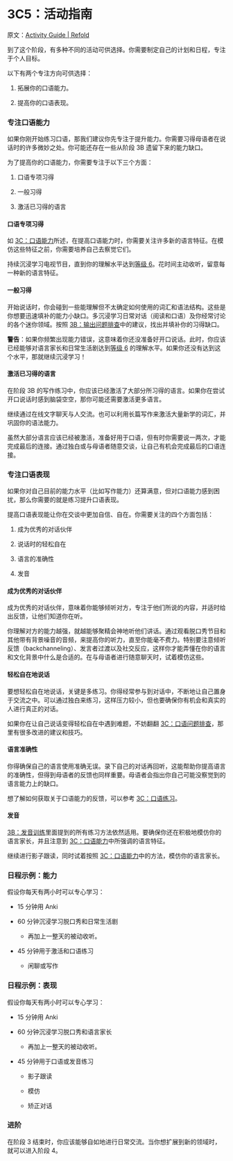 # 3C5：活动指南

原文：[Activity Guide | Refold](https://refold.la/roadmap/stage-3/c/activity-guide)

到了这个阶段，有多种不同的活动可供选择。你需要制定自己的计划和日程，专注于个人目标。

以下有两个专注方向可供选择：

1. 拓展你的口语能力。

2. 提高你的口语表现。

### 专注口语能力

如果你刚开始练习口语，那我们建议你先专注于提升能力。你需要习得母语者在说话时的许多微妙之处。你可能还存在一些从阶段 3B 遗留下来的能力缺口。

为了提高你的口语能力，你需要专注于以下三个方面：

1. 口语专项习得

2. 一般习得

3. 激活已习得的语言

#### 口语专项习得

如 [3C：口语能力](https://refold.la/roadmap/stage-3/c/speaking-competence)所述，在提高口语能力时，你需要关注许多新的语言特征。在模仿这些特征之前，你需要培养自己去察觉它们。

持续沉浸学习电视节目，直到你的理解水平达到[等级 6](https://refold.la/roadmap/stage-2/a/levels-of-comprehension#Level-6-Automatic)。花时间主动收听，留意每一种新的语言特征。

#### 一般习得

开始说话时，你会碰到一些能理解但不太确定如何使用的词汇和语法结构。这些是你想要迅速填补的能力小缺口。多沉浸学习日常对话（阅读和口语）及你经常讨论的各个迷你领域。按照 [3B：输出问题排查](https://refold.la/roadmap/stage-3/b/output-troubleshooting)中的建议，找出并填补你的习得缺口。

**警告**：如果你频繁出现能力错误，这意味着你还没准备好开口说话。此时，你应该已经能够对语言家长和日常生活剧达到[等级 6](https://refold.la/roadmap/stage-2/a/levels-of-comprehension#Level-6-Automatic) 的理解水平。如果你还没有达到这个水平，那就继续沉浸学习！

#### 激活已习得的语言

在阶段 3B 的写作练习中，你应该已经激活了大部分所习得的语言。如果你在尝试开口说话时感到脑袋空空，那你可能还需要激活更多语言。

继续通过在线文字聊天与人交流。也可以利用长篇写作来激活大量新学的词汇，并巩固你的语法能力。

虽然大部分语言应该已经被激活，准备好用于口语，但有时你需要说一两次，才能完成最后的连接。通过独白或与母语者随意交谈，让自己有机会完成最后的口语连接。

### 专注口语表现

如果你对自己目前的能力水平（比如写作能力）还算满意，但对口语能力感到困扰，那么你需要的就是练习提升口语表现。

提高口语表现能让你在交谈中更加自信、自在。你需要关注的四个方面包括：

1. 成为优秀的对话伙伴

2. 说话时的轻松自在

3. 语言的准确性

4. 发音

#### 成为优秀的对话伙伴

成为优秀的对话伙伴，意味着你能够倾听对方，专注于他们所说的内容，并适时给出反馈，让他们知道你在听。

你理解对方的能力越强，就越能够聚精会神地听他们讲话。通过观看脱口秀节目和其他带有背景噪音的音频，来提高你的听力，直至你能毫不费力。特别要注意倾听反馈（backchanneling）、发言者过渡以及社交反应，这样你才能弄懂在你的语言和文化背景中什么是合适的。在与母语者进行随意聊天时，试着模仿这些。

#### 轻松自在地说话

要想轻松自在地说话，关键是多练习。你得经常参与到对话中，不断地让自己置身于交流之中。可以通过独白来练习，这样压力较小，但也要确保你有机会和真实的人进行真正的对话。

如果你在让自己说话变得轻松自在中遇到难题，不妨翻翻 [3C：口语问题排查](https://refold.la/roadmap/stage-3/c/speaking-troubleshooting)，那里有很多改进的建议和技巧。

#### 语言准确性

你得确保自己的语言使用准确无误。录下自己的对话再回听，这能帮助你提高语言的准确性，但得到母语者的反馈也同样重要。母语者会指出你自己可能没察觉到的语言能力上的缺口。

想了解如何获取关于口语能力的反馈，可以参考 [3C：口语练习](https://refold.la/roadmap/stage-3/c/speaking-practice)。

#### 发音

[3B：发音训练](https://refold.la/roadmap/stage-3/b/pronunciation-training)里面提到的所有练习方法依然适用。要确保你还在积极地模仿你的语言家长，并且注意到 [3C：口语能力](https://refold.la/roadmap/stage-3/c/speaking-competence)中所强调的语言特征。

继续进行影子跟读，同时试着按照 [3C：口语能力](https://refold.la/roadmap/stage-3/c/speaking-competence)中的方法，模仿你的语言家长。

### 日程示例：能力

假设你每天有两小时可以专心学习：

- 15 分钟用 Anki

- 60 分钟沉浸学习脱口秀和日常生活剧

  - 再加上一整天的被动收听。

- 45 分钟用于激活和口语练习

  - 闲聊或写作

### 日程示例：表现

假设你每天有两小时可以专心学习：

- 15 分钟用 Anki

- 60 分钟沉浸学习脱口秀和语言家长

  - 再加上一整天的被动收听。

- 45 分钟用于口语或发音练习

  - 影子跟读

  - 模仿

  - 矫正对话

### 进阶

在阶段 3 结束时，你应该能够自如地进行日常交流。当你想扩展到新的领域时，就可以进入阶段 4。